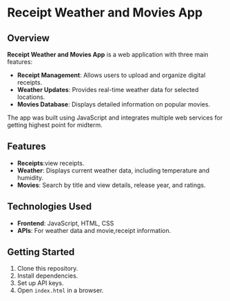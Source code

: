 
# Receipt Weather and Movies App

## Overview
**Receipt Weather and Movies App** is a web application with three main features:
- **Receipt Management**: Allows users to upload and organize digital receipts.
- **Weather Updates**: Provides real-time weather data for selected locations.
- **Movies Database**: Displays detailed information on popular movies.

The app was built using JavaScript and integrates multiple web services for getting highest point for midterm.

## Features
- **Receipts**:view receipts.
- **Weather**: Displays current weather data, including temperature and humidity.
- **Movies**: Search by title and view details, release year, and ratings.

## Technologies Used
- **Frontend**: JavaScript, HTML, CSS
- **APIs**: For weather data and movie,receipt information.

## Getting Started
1. Clone this repository.
2. Install dependencies.
3. Set up API keys.
4. Open `index.html` in a browser.

